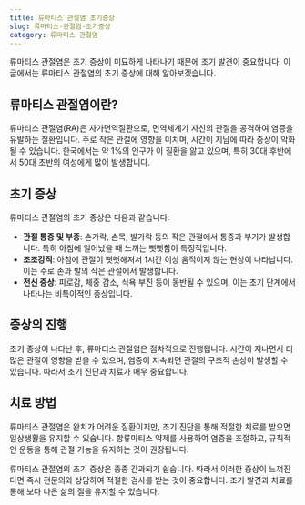 ```yaml
---
title: 류마티스 관절염 초기증상
slug: 류마티스-관절염-초기증상
category: 류마티스 관절염
---
```


류마티스 관절염은 초기 증상이 미묘하게 나타나기 때문에 조기 발견이 중요합니다. 이 글에서는 류마티스 관절염의 초기 증상에 대해 알아보겠습니다.

## 류마티스 관절염이란?

류마티스 관절염(RA)은 자가면역질환으로, 면역체계가 자신의 관절을 공격하여 염증을 유발하는 질환입니다. 주로 작은 관절에 영향을 미치며, 시간이 지남에 따라 증상이 악화될 수 있습니다. 한국에서는 약 1%의 인구가 이 질환을 앓고 있으며, 특히 30대 후반에서 50대 초반의 여성에게 많이 발생합니다.

## 초기 증상

류마티스 관절염의 초기 증상은 다음과 같습니다:

- **관절 통증 및 부종**: 손가락, 손목, 발가락 등의 작은 관절에서 통증과 부기가 발생합니다. 특히 아침에 일어났을 때 느끼는 뻣뻣함이 특징적입니다.
- **조조강직**: 아침에 관절이 뻣뻣해져서 1시간 이상 움직이지 않는 현상이 나타납니다. 이는 주로 손과 발의 작은 관절에서 발생합니다.
- **전신 증상**: 피로감, 체중 감소, 식욕 부진 등이 동반될 수 있으며, 이는 초기 단계에서 나타나는 비특이적인 증상입니다.

## 증상의 진행

초기 증상이 나타난 후, 류마티스 관절염은 점차적으로 진행됩니다. 시간이 지나면서 더 많은 관절이 영향을 받을 수 있으며, 염증이 지속되면 관절의 구조적 손상이 발생할 수 있습니다. 따라서 초기 진단과 치료가 매우 중요합니다.

## 치료 방법

류마티스 관절염은 완치가 어려운 질환이지만, 조기 진단을 통해 적절한 치료를 받으면 일상생활을 유지할 수 있습니다. 항류마티스 약제를 사용하여 염증을 조절하고, 규칙적인 운동을 통해 관절 기능을 유지하는 것이 권장됩니다.

류마티스 관절염의 초기 증상은 종종 간과되기 쉽습니다. 따라서 이러한 증상이 느껴진다면 즉시 전문의와 상담하여 적절한 검사를 받는 것이 중요합니다. 조기 발견과 치료를 통해 보다 나은 삶의 질을 유지할 수 있습니다.